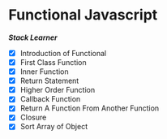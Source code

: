 # Functional Javascript

**_Stack Learner_**

- [x] Introduction of Functional
- [x] First Class Function
- [x] Inner Function
- [x] Return Statement
- [x] Higher Order Function
- [x] Callback Function
- [x] Return A Function From Another Function
- [x] Closure
- [x] Sort Array of Object
